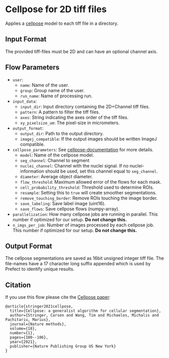 # Cellpose for 2D tiff files
Applies a [cellpose](https://github.com/MouseLand/cellpose) model to each tiff file in a directory.

## Input Format
The provided tiff-files must be 2D and can have an optional channel axis.

## Flow Parameters
* `user`:
    * `name`: Name of the user.
    * `group`: Group name of the user.
    * `run_name`: Name of processing run.
* `input_data`:
    * `input_dir`: Input directory containing the 2D+Channel tiff files.
    * `pattern`: A pattern to filter the tiff files.
    * `axes`: String indicating the axes order of the tiff files.
    * `xy_pixelsize_um`: The pixel-size in micrometers.
* `output_format`:
    * `output_dir`: Path to the output directory.
    * `imagej_compatible`: If the output images should be written ImageJ compatible.
* `cellpose_parameters`: See [cellpose-documentation](https://cellpose.readthedocs.io/en/latest/settings.html#settings) for more details.
    * `model`: Name of the cellpose model.
    * `seg_channel`: Channel to segment
    * `nuclei_channel`: Channel with the nuclei signal. If no nuclei-information should be used, set this channel equal to `seg_channel`.
    * `diameter`: Average object diameter.
    * `flow_threshold`: Maximum allowed error of the flows for each mask.
    * `cell_probability_threshold`: Threshold used to determine ROIs.
    * `resample`: Setting this to `true` will create smoother segmentations.
    * `remove_touching_border`: Remove ROIs touching the image border.
    * `save_labeling`: Save label image (uint16).
    * `save_flows`: Save cellpose flows (numpy-array).
* `parallelization`: How many cellpose jobs are running in parallel. This number if optimized for our setup. __Do not change this.__
* `n_imgs_per_job`: Number of images processed by each cellpose job. This number if optimized for our setup. __Do not change this.__

## Output Format
The cellpose segmentations are saved as 16bit unsigned integer tiff file. The file-names have a 17 character long suffix appended which is used by Prefect to identify unique results.

## Citation
If you use this flow please cite the [Cellpose paper](https://www.nature.com/articles/s41592-020-01018-x.epdf?sharing_token=yrCA1mB-y9TR8-RC8w_CPdRgN0jAjWel9jnR3ZoTv0Ms-A3TbUG5N7s_6d3I7lMImMDE6cyl-17ubiknffX50r-dX1un0XSIQ2PGYWsCV1du16fIaipcHNxste8FMByEL75Ek_S2_UEVkSk7lCFllWEVogGWJwmQkBC9uKq9UEA%3D):
```text
@article{stringer2021cellpose,
  title={Cellpose: a generalist algorithm for cellular segmentation},
  author={Stringer, Carsen and Wang, Tim and Michaelos, Michalis and Pachitariu, Marius},
  journal={Nature methods},
  volume={18},
  number={1},
  pages={100--106},
  year={2021},
  publisher={Nature Publishing Group US New York}
}
```
